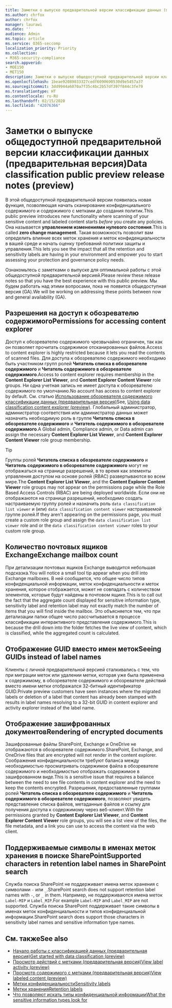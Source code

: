 ```yaml
---
title: Заметки о выпуске предварительной версии классификации данных (предварительная версия)
ms.author: chrfox
author: chrfox
manager: laurawi
ms.date: ''
audience: Admin
ms.topic: article
ms.service: O365-seccomp
localization_priority: Priority
ms.collection:
- M365-security-compliance
search.appverid:
- MOE150
- MET150
description: Заметки о выпуске общедоступной предварительной версии классификации данных.
ms.openlocfilehash: 1beae92089833327cedf6090690530d9e5457a37
ms.sourcegitcommit: 3dd9944a6070a7f35c4bc2b57df397f844c3fe79
ms.translationtype: HT
ms.contentlocale: ru-RU
ms.lasthandoff: 02/15/2020
ms.locfileid: "42076366"
---
```

# <a name="data-classification-public-preview-release-notes-preview"></a><span data-ttu-id="0ff77-103">Заметки о выпуске общедоступной предварительной версии классификации данных (предварительная версия)</span><span class="sxs-lookup"><span data-stu-id="0ff77-103">Data classification public preview release notes (preview)</span></span>

<span data-ttu-id="0ff77-104">В этой общедоступной предварительной версии появилась новая функция, позволяющая начать сканирование конфиденциального содержимого и содержимого с метками *до* создания политик.</span><span class="sxs-lookup"><span data-stu-id="0ff77-104">This public preview introduces new functionality where scanning of your sensitive content and labeled content starts *before* you create any policies.</span></span> <span data-ttu-id="0ff77-105">Она называется **управлением изменениями нулевого состояния**.</span><span class="sxs-lookup"><span data-stu-id="0ff77-105">This is called **zero change management**.</span></span> <span data-ttu-id="0ff77-106">Такая возможность позволит вам определить влияние всех меток хранения и меток конфиденциальности в вашей среде и начать оценку требований политики защиты и управления.</span><span class="sxs-lookup"><span data-stu-id="0ff77-106">This lets you see the impact that all the retention and sensitivity labels are having in your environment and empower you to start assessing your protection and governance policy needs.</span></span>

<span data-ttu-id="0ff77-107">Ознакомьтесь с заметками о выпуске для оптимальной работы с этой общедоступной предварительной версией.</span><span class="sxs-lookup"><span data-stu-id="0ff77-107">Please review these release notes so that you have the best experience with this public preview.</span></span> <span data-ttu-id="0ff77-108">Мы будем работать над этими вопросами, пока не появится общедоступная версия (GA).</span><span class="sxs-lookup"><span data-stu-id="0ff77-108">We will be working on addressing these points between now and general availability (GA).</span></span>

## <a name="permissions-for-accessing-content-explorer"></a><span data-ttu-id="0ff77-109">Разрешения на доступ к обозревателю содержимого</span><span class="sxs-lookup"><span data-stu-id="0ff77-109">Permissions for accessing content explorer</span></span>

<span data-ttu-id="0ff77-110">Доступ к обозревателю содержимого чрезвычайно ограничен, так как он позволяет прочитать содержимое отсканированных файлов.</span><span class="sxs-lookup"><span data-stu-id="0ff77-110">Access to content explorer is highly restricted because it lets you read the contents of scanned files.</span></span> <span data-ttu-id="0ff77-111">Для доступа к обозревателю содержимого необходимо быть участником групп ролей **Читатель списка в обозревателе содержимого** и **Читатель содержимого в обозревателе содержимого**.</span><span class="sxs-lookup"><span data-stu-id="0ff77-111">Access to content explorer requires membership in the **Content Explorer List Viewer**, and **Content Explorer Content Viewer** role groups.</span></span> <span data-ttu-id="0ff77-112">Ни одна учетная запись не имеет доступа к обозревателю содержимого по умолчанию.</span><span class="sxs-lookup"><span data-stu-id="0ff77-112">No account has access to content explorer by default.</span></span> <span data-ttu-id="0ff77-113">См. статью [Использование обозревателя содержимого классификации данных (предварительная версия)](data-classification-content-explorer.md#permissions)</span><span class="sxs-lookup"><span data-stu-id="0ff77-113">See, [Using data classification content explorer (preview)](data-classification-content-explorer.md#permissions).</span></span> <span data-ttu-id="0ff77-114">Глобальный администратор, администратор соответствия или администратор данных может назначить необходимую роль в группе **Читатель списка в обозревателе содержимого** и **Читатель содержимого в обозревателе содержимого**.</span><span class="sxs-lookup"><span data-stu-id="0ff77-114">A Global admin, Compliance admin, or Data admin can assign the necessary **Content Explorer List Viewer**, and **Content Explorer Content Viewer** role group membership.</span></span>

> [!TIP]
> <span data-ttu-id="0ff77-115">Группы ролей **Читатель списка в обозревателе содержимого** и **Читатель содержимого в обозревателе содержимого** могут не отображаться на странице разрешений, в то время как элементы управления доступом на основе ролей (RBAC) развертываются во всем мире.</span><span class="sxs-lookup"><span data-stu-id="0ff77-115">The **Content Explorer List Viewer**, and the **Content Explorer Content Viewer** role groups may not appear on the permissions page while the Role Based Access Controls (RBAC) are being deployed worldwide.</span></span> <span data-ttu-id="0ff77-116">Если они не отображаются на странице разрешений, необходимо создать настраиваемую группу ролей и назначить роль `data classification list viewer` и (или) `data classification content viewer` настраиваемой группе ролей.</span><span class="sxs-lookup"><span data-stu-id="0ff77-116">If they aren't appearing on the permissions page, you must create a custom role group and assign the `data classification list viewer` role and or the `data classification content viewer` roles to your custom role group.</span></span>

## <a name="exchange-mailbox-count"></a><span data-ttu-id="0ff77-117">Количество почтовых ящиков Exchange</span><span class="sxs-lookup"><span data-stu-id="0ff77-117">Exchange mailbox count</span></span>

<span data-ttu-id="0ff77-118">При детализации почтовых ящиков Exchange выводится небольшая подсказка.</span><span class="sxs-lookup"><span data-stu-id="0ff77-118">You will notice a small tool tip appear when you drill into Exchange mailboxes.</span></span> <span data-ttu-id="0ff77-119">В ней сообщается, что общее число типов конфиденциальной информации, меток конфиденциальности и меток хранения, которое отображается, может не совпадать с количеством элементов, которые будут найдены в почтовом ящике.</span><span class="sxs-lookup"><span data-stu-id="0ff77-119">This is to call out the fact that the aggregate count displayed for sensitive information type, sensitivity label and retention label may not exactly match the number of items that you will find inside the mailbox.</span></span> <span data-ttu-id="0ff77-120">Это объясняется тем, что при детализации папки общее число рассчитывается в процессе классификации интерактивного представления содержимого.</span><span class="sxs-lookup"><span data-stu-id="0ff77-120">This is because the drill down into the folder fetches the live view of content, which is classified, while the aggregated count is calculated.</span></span>

## <a name="seeing-guids-instead-of-label-names"></a><span data-ttu-id="0ff77-121">Отображение GUID вместо имен меток</span><span class="sxs-lookup"><span data-stu-id="0ff77-121">Seeing GUIDs instead of label names</span></span>

<span data-ttu-id="0ff77-122">Клиенты с личной предварительной версией сталкивались с тем, что при миграции меток или удалении метки, которая уже была применена к содержимому, в обозревателе содержимого и обозревателе действий вместо имени метки отображался 32-битный идентификатор GUID.</span><span class="sxs-lookup"><span data-stu-id="0ff77-122">Private preview customers have seen instances where the migrated labels or deletion of a label that content has already been stamped with results in label names resolving to a 32-bit GUID in content explorer and activity explorer instead of the label name.</span></span> 

## <a name="rendering-of-encrypted-documents"></a><span data-ttu-id="0ff77-123">Отображение зашифрованных документов</span><span class="sxs-lookup"><span data-stu-id="0ff77-123">Rendering of encrypted documents</span></span>

<span data-ttu-id="0ff77-124">Зашифрованные файлы SharePoint, Exchange и OneDrive не отображаются в обозревателе содержимого.</span><span class="sxs-lookup"><span data-stu-id="0ff77-124">SharePoint, Exchange, and OneDrive files that are encrypted will not render in the content explorer.</span></span> <span data-ttu-id="0ff77-125">Соображения конфиденциальности требуют баланса между необходимостью просматривать содержимое файла в обозревателе содержимого и необходимостью отображать содержимое в зашифрованном виде.</span><span class="sxs-lookup"><span data-stu-id="0ff77-125">This is a sensitive issue that requires a balance between the need to see file contents in content explorer and the need to keep the contents encrypted.</span></span> <span data-ttu-id="0ff77-126">Разрешения, предоставленные группами ролей **Читатель списка в обозревателе содержимого** и **Читатель содержимого в обозревателе содержимого**, позволяют увидеть представление списка файлов, метаданные файлов и ссылку для получения доступа к содержимому через веб-клиент.</span><span class="sxs-lookup"><span data-stu-id="0ff77-126">With the permissions granted by **Content Explorer List Viewer**, and **Content Explorer Content Viewer** role groups, you will see a list view of the files, the file  metadata, and a link you can use to access the content via the web client.</span></span>

## <a name="supported-characters-in-retention-label-names-in-sharepoint-search"></a><span data-ttu-id="0ff77-127">Поддерживаемые символы в именах меток хранения в поиске SharePoint</span><span class="sxs-lookup"><span data-stu-id="0ff77-127">Supported characters in retention label names in SharePoint search</span></span>

<span data-ttu-id="0ff77-128">Служба поиска SharePoint не поддерживает имена меток хранения с символами `-` или `_`.</span><span class="sxs-lookup"><span data-stu-id="0ff77-128">SharePoint search does not support retention label names with `-`, or `_` in them.</span></span> <span data-ttu-id="0ff77-129">Например, не поддерживаются имена меток `Label-MIP` и `Label_MIP`.</span><span class="sxs-lookup"><span data-stu-id="0ff77-129">For example `Label-MIP` and `Label_MIP` are not supported.</span></span> <span data-ttu-id="0ff77-130">Служба поиска SharePoint поддерживает такие символы в именах меток конфиденциальности и типов конфиденциальной информации.</span><span class="sxs-lookup"><span data-stu-id="0ff77-130">SharePoint search does support those characters in sensitivity label names and sensitive information type names.</span></span>

## <a name="see-also"></a><span data-ttu-id="0ff77-131">См. также</span><span class="sxs-lookup"><span data-stu-id="0ff77-131">See also</span></span>

- [<span data-ttu-id="0ff77-132">Начало работы с классификацией данных (предварительная версия)</span><span class="sxs-lookup"><span data-stu-id="0ff77-132">Get started with data classification (preview)</span></span>](data-classification-overview.md)
- [<span data-ttu-id="0ff77-133">Просмотр действий с метками (предварительная версия)</span><span class="sxs-lookup"><span data-stu-id="0ff77-133">View label activity (preview)</span></span>](data-classification-activity-explorer.md)
- [<span data-ttu-id="0ff77-134">Просмотр содержимого с метками (предварительная версия)</span><span class="sxs-lookup"><span data-stu-id="0ff77-134">View labeled content (preview)</span></span>](data-classification-content-explorer.md)
- [<span data-ttu-id="0ff77-135">Метки конфиденциальности</span><span class="sxs-lookup"><span data-stu-id="0ff77-135">Sensitivity labels</span></span>](sensitivity-labels.md)
- [<span data-ttu-id="0ff77-136">Метки хранения</span><span class="sxs-lookup"><span data-stu-id="0ff77-136">Retention labels</span></span>](labels.md)
- [<span data-ttu-id="0ff77-137">Что позволяют искать типы конфиденциальной информации</span><span class="sxs-lookup"><span data-stu-id="0ff77-137">What the sensitive information types look for</span></span>](what-the-sensitive-information-types-look-for.md)


